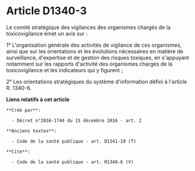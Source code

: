 # Article D1340-3

Le comité stratégique des vigilances des organismes chargés de la toxicovigilance émet un avis sur : 

1° L'organisation générale des activités de vigilance de ces organismes, ainsi que sur les orientations et les évolutions
nécessaires en matière de surveillance, d'expertise et de gestion des risques toxiques, en s'appuyant notamment sur les
rapports d'activité des organismes chargés de la toxicovigilance et les indicateurs qui y figurent ; 

2° Les orientations stratégiques du système d'information défini à l'article R. 1340-6.

**Liens relatifs à cet article**

	**Créé par**:

	  - Décret n°2016-1744 du 15 décembre 2016 - art. 2

	**Anciens textes**:

	  - Code de la santé publique - art. D1341-19 (T)

	**Cite**:

	  - Code de la santé publique - art. R1340-6 (V)
